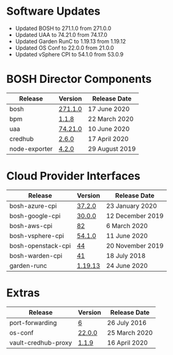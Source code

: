# Software Updates

- Updated BOSH to 271.1.0 from 271.0.0
- Updated UAA to 74.21.0 from 74.17.0
- Updated Garden RunC to 1.19.13 from 1.19.12
- Updated OS Conf to 22.0.0 from 21.0.0
- Updated vSphere CPI to 54.1.0 from 53.0.9

# BOSH Director Components

| Release | Version | Release Date |
| ------- | ------- | ------------ |
| bosh | [271.1.0](https://github.com/cloudfoundry/bosh/releases/tag/v271.1.0) | 17 June 2020 |
| bpm | [1.1.8](https://github.com/cloudfoundry/bpm-release/releases/tag/v1.1.8) | 22 March 2020 |
| uaa | [74.21.0](https://github.com/cloudfoundry/uaa-release/releases/tag/v74.21.0) | 10 June 2020 |
| credhub | [2.6.0](https://github.com/pivotal-cf/credhub-release/releases/tag/2.6.0) | 17 April 2020 |
| node-exporter | [4.2.0](https://github.com/bosh-prometheus/node-exporter-boshrelease/releases/tag/v4.2.0) | 29 August 2019 |


# Cloud Provider Interfaces

| Release | Version | Release Date |
| ------- | ------- | ------------ |
| bosh-azure-cpi | [37.2.0](https://github.com/cloudfoundry/bosh-azure-cpi-release/releases/tag/v37.2.0) | 23 January 2020 |
| bosh-google-cpi | [30.0.0](https://github.com/cloudfoundry/bosh-google-cpi-release/releases/tag/v30.0.0) | 12 December 2019 |
| bosh-aws-cpi | [82](https://github.com/cloudfoundry/bosh-aws-cpi-release/releases/tag/v82) | 6 March 2020 |
| bosh-vsphere-cpi | [54.1.0](https://github.com/cloudfoundry/bosh-vsphere-cpi-release/releases/tag/v54.1.0) | 11 June 2020 |
| bosh-openstack-cpi | [44](https://github.com/cloudfoundry/bosh-openstack-cpi-release/releases/tag/v44) | 20 November 2019 |
| bosh-warden-cpi | [41](https://github.com/cppforlife/bosh-warden-cpi-release/releases/tag/v41) | 18 July 2018 |
| garden-runc | [1.19.13](https://github.com/cloudfoundry/garden-runc-release/releases/tag/v1.19.13) | 24 June 2020 |

# Extras

| Release | Version | Release Date |
| ------- | ------- | ------------ |
| port-forwarding | [6](https://github.com/cloudfoundry-community/port-forwarding-boshrelease/releases/tag/v6) | 26 July 2016 |
| os-conf | [22.0.0](https://github.com/cloudfoundry/os-conf-release/releases/tag/v22.0.0) | 25 March 2020 |
| vault-credhub-proxy | [1.1.9](https://github.com/starkandwayne/vault-credhub-proxy-release/releases/tag/v1.1.9) | 16 April 2020 |